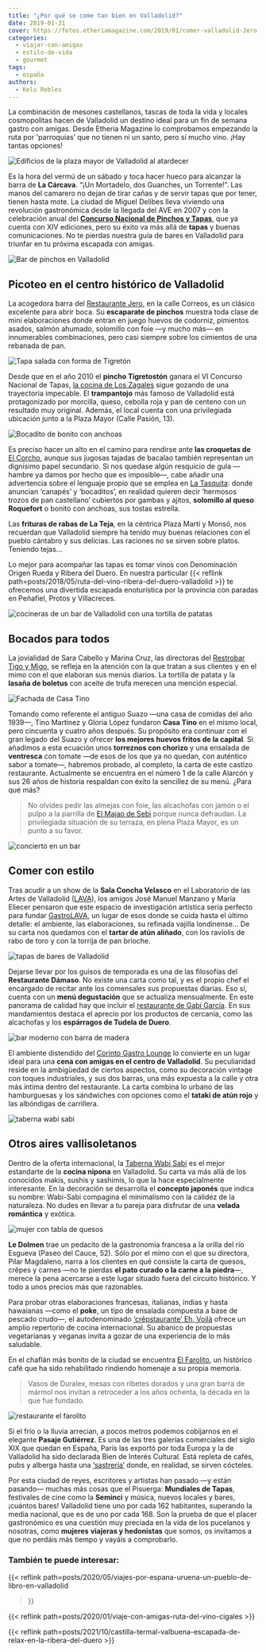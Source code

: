 ```yaml
---
title: "¿Por qué se come tan bien en Valladolid?"
date: 2019-01-31
cover: https://fotos.etheriamagazine.com/2019/01/comer-valladolid-Jero.jpg
categories: 
  - viajar-con-amigas
  - estilo-de-vida
  - gourmet
tags: 
  - españa
authors: 
  - Kelu Robles
---
```


La combinación de mesones castellanos, tascas de toda la vida y locales cosmopolitas hacen de Valladolid un destino ideal para un fin de semana gastro con amigas. Desde Etheria Magazine lo comprobamos empezando la ruta por 'parroquias’ que no tienen ni un santo, pero sí mucho vino. ¡Hay tantas opciones!

![Edificios de la plaza mayor de Valladolid al atardecer](https://fotos.etheriamagazine.com/2019/01/viaje-mujeres-valladolid.jpg "Plaza Mayor de Valladolid. © Kelu Robles")

Es la hora del vermú de un sábado y toca hacer hueco para alcanzar la barra de **La 
Cárcava**. “¡Un Mortadelo, dos Guanches, un Torrente!”. Las manos del camarero no dejan 
de tirar cañas y de servir tapas que por tener, tienen hasta mote. La ciudad de Miguel 
Delibes lleva viviendo una revolución gastronómica desde la llegada del AVE en 2007 y 
con la celebración anual del **[Concurso Nacional de Pinchos y 
Tapas](https://www.concursonacionaldepinchosytapas.com/)**, que ya cuenta con XIV 
ediciones, pero su éxito va más allá de **tapas** y buenas comunicaciones. No te pierdas 
nuestra guía de bares en Valladolid para triunfar en tu próxima escapada con amigas. 

![Bar de pinchos en Valladolid](https://fotos.etheriamagazine.com/2019/01/comer-valladolid-Jero.jpg "Restaurante Jero. © G. Villamil-El Norte de Castilla")

## Picoteo en el centro histórico de Valladolid

La acogedora barra del [Restaurante Jero](http://restaurantejero.es/), en la calle 
Correos, es un clásico excelente para abrir boca. Su **escaparate de pinchos** muestra 
toda clase de mini elaboraciones donde entran en juego huevos de codorniz, pimientos 
asados, salmón ahumado, solomillo con foie —y mucho más— en innumerables combinaciones, 
pero casi siempre sobre los cimientos de una rebanada de pan. 

![Tapa salada con forma de Tigretón](https://fotos.etheriamagazine.com/2019/01/comer-valladolid-los-zagales.jpg "Tapa del © Restaurante Los Zagales.")

Desde que en el año 2010 el **pincho Tigretostón** ganara el VI Concurso Nacional de 
Tapas, [la cocina de Los Zagales](http://www.loszagales.com/) sigue gozando de una 
trayectoria impecable. El **trampantojo** más famoso de Valladolid está protagonizado 
por morcilla, queso, cebolla roja y pan de centeno con un resultado muy original. 
Además, el local cuenta con una privilegiada ubicación junto a la Plaza Mayor (Calle 
Pasión, 13). 

![Bocadito de bonito con anchoas](https://fotos.etheriamagazine.com/2019/01/comer-valladolid-la-tasquita.jpg "Bocadito de bonito con anchoas de La Tasquita.")

Es preciso hacer un alto en el camino para rendirse ante **las croquetas de** [El 
Corcho](https://www.facebook.com/pages/category/Tapas-Bar---Restaurant/Bar-El-Corcho-169168739789850/), 
aunque sus jugosas tajadas de bacalao también representan un dignísimo papel secundario. 
Si nos quedase algún resquicio de gula —hambre ya damos por hecho que es imposible—, 
cabe añadir una advertencia sobre el lenguaje propio que se emplea en [La 
Tasquita](http://www.la-tasquita.com): donde anuncian ‘canapés’ y ‘bocaditos’, en 
realidad quieren decir ‘hermosos trozos de pan castellano’ cubiertos por gambas y 
ajitos, **solomillo al queso Roquefort** o bonito con anchoas, sus tostas estrella. 

Las **frituras de rabas de La Teja**, en la céntrica Plaza Martí y Monsó, nos recuerdan 
que Valladolid siempre ha tenido muy buenas relaciones con el pueblo cántabro y sus 
delicias. Las raciones no se sirven sobre platos. Teniendo tejas... 

Lo mejor para acompañar las tapas es tomar vinos con Denominación Origen Rueda y Ribera 
del Duero. En nuestra particular {{< reflink 
path=posts/2018/05/ruta-del-vino-ribera-del-duero-valladolid >}} te ofrecemos una 
divertida escapada enoturística por la provincia con paradas en Peñafiel, Protos y 
Villacreces. 

![cocineras de un bar de Valladolid con una tortilla de patatas](https://fotos.etheriamagazine.com/2019/01/comer-valladolid-restrobar-tigo-migo.jpg "Marina Cruz y Sara Cabello, del Restrobar Tigo y Migo.")

## Bocados para todos

La jovialidad de Sara Cabello y Marina Cruz, las directoras del [Restrobar Tigo y 
Migo,](https://www.facebook.com/Tigo-y-Migo-Caf%C3%A9-Restrobar-244491959228596/) se 
refleja en la atención con la que tratan a sus clientes y en el mimo con el que elaboran 
sus menús diarios. La tortilla de patata y la **lasaña de boletus** con aceite de trufa 
merecen una mención especial. 

![Fachada de Casa Tino](https://fotos.etheriamagazine.com/2019/01/comer-valladolid-casa-tino.jpg "(©) Casa Tino, un clásico de Valladolid.")

Tomando como referente el antiguo Suazo —una casa de comidas del año 1939—, Tino 
Martínez y Gloria López fundaron **Casa Tino** en el mismo local, pero cincuenta y 
cuatro años después. Su propósito era continuar con el gran legado del Suazo y ofrecer 
**los mejores huevos fritos de la capital**. Si añadimos a esta ecuación unos 
**torreznos con chorizo** y una ensalada de **ventresca** con tomate —de esos de los que 
ya no quedan, con auténtico sabor a tomate—, habremos probado, al completo, la carta de 
este castizo restaurante. Actualmente se encuentra en el número 1 de la calle Alarcón y 
sus 26 años de historia respaldan con éxito la sencillez de su menú. ¿Para qué más? 

> No olvides pedir las almejas con foie, las alcachofas con jamón o el pulpo a la parrilla 
> de [El Majao de Sebi](https://www.facebook.com/ElMajaoDeSebi/) porque nunca defraudan. 
> La privilegiada situación de su terraza, en plena Plaza Mayor, es un punto a su favor. 

![concierto en un bar](https://fotos.etheriamagazine.com/2019/01/comer-valladolid-gastrolava.jpg "© Interior de GastroLAVA durante uno de sus eventos.")

## Comer con estilo

Tras acudir a un show de la **Sala Concha Velasco** en el Laboratorio de las Artes de 
Valladolid ([LAVA](http://info.valladolid.es/lava/)), los amigos José Manuel Manzano y 
María Eliecer pensaron que este espacio de investigación artística sería perfecto para 
fundar [GastroLAVA](http://www.gastrolava.com/), un lugar de esos donde se cuida hasta 
el último detalle: el ambiente, las elaboraciones, su refinada vajilla londinense... De 
su carta nos quedamos con el **tartar de atún aliñado**, con los raviolis de rabo de 
toro y con la torrija de pan brioche. 

![tapas de bares de Valladolid](https://fotos.etheriamagazine.com/2019/01/comer-valladolid-damaso-gabi-garcia.jpg "(Izq.) La afamada crema de ajoarriero, foie fresco a la plancha y lengua de vaca ahumada del Restaurante Dámaso. (Dcha.) Sardina ahumada con escalibada de lechugas y vinagreta de huevas de mújol y cebollino, del Restaurante Gabi García.")

Dejarse llevar por los guisos de temporada es una de las filosofías del **Restaurante 
Dámaso**. No existe una carta como tal, y es el propio chef el encargado de recitar ante 
los comensales sus propuestas diarias. Eso sí, cuenta con un **menú degustación** que se 
actualiza mensualmente. En este panorama de calidad hay que incluir el [restaurante de 
Gabi García](http://restaurantegabigarcia.es/). En sus mandamientos destaca el aprecio 
por los productos de cercanía, como las alcachofas y los **espárragos de Tudela de 
Duero**. 

![bar moderno con barra de madera](https://fotos.etheriamagazine.com/2019/01/comer-valladolid-corinto-gastro-lounge.jpg "© Corinto Gastro Lounge.")

El ambiente distendido del [Corinto Gastro Lounge](https://corintovalladolid.es/) lo 
convierte en un lugar ideal para una **cena con amigas en el centro de Valladolid**. Su 
peculiaridad reside en la ambigüedad de ciertos aspectos, como su decoración vintage con 
toques industriales, y sus dos barras, una más expuesta a la calle y otra más íntima 
dentro del restaurante. La carta combina lo urbano de las hamburguesas y los sándwiches 
con opciones como el **tataki de atún rojo** y las albóndigas de carrillera. 

![taberna wabi sabi](https://fotos.etheriamagazine.com/2019/01/comer-valladolid-wabi-sabi.jpg "© Taberna Wabi Sabi.")

## Otros aires vallisoletanos

Dentro de la oferta internacional, la [Taberna Wabi 
Sabi](http://www.tabernawabisabi.com/) es el mejor estandarte de la **cocina nipona** en 
Valladolid. Su carta va más allá de los conocidos makis, sushis y sashimis, lo que la 
hace especialmente interesante. En la decoración se desarrolla el **concepto japonés** 
que indica su nombre: Wabi-Sabi compagina el minimalismo con la calidez de la 
naturaleza. No dudes en llevar a tu pareja para disfrutar de una **velada romántica** y 
exótica. 

![mujer con tabla de quesos](https://fotos.etheriamagazine.com/2019/01/comer-valladolid-le-dolmen.jpg "Pilar Magdaleno, de Le Dolmen.")

**Le Dolmen** trae un pedacito de la gastronomía francesa a la orilla del río Esgueva 
(Paseo del Cauce, 52). Sólo por el mimo con el que su directora, Pilar Magdaleno, narra 
a los clientes en qué consiste la carta de quesos, crêpes y carnes —no te pierdas **el 
pato curado o la carne a la piedra**—, merece la pena acercarse a este lugar situado 
fuera del circuito histórico. Y todo a unos precios más que razonables. 

Para probar otras elaboraciones francesas, italianas, indias y hasta hawaianas —como el 
**poke**, un tipo de ensalada compuesta a base de pescado crudo—, el autodenominado 
[‘crêpstaurante’ Eh, Voilà](https://ehvoila.es/) ofrece un amplio repertorio de cocina 
internacional. Su abanico de propuestas vegetarianas y veganas invita a gozar de una 
experiencia de lo más saludable. 

En el chaflán más bonito de la ciudad se encuentra [El 
Farolito](https://www.facebook.com/ElFarolitodeValladolid/), un histórico café que ha 
sido rehabilitado rindiendo homenaje a su propia memoria. 

> Vasos de Duralex, mesas con ribetes dorados y una gran barra de mármol nos invitan a 
> retroceder a los años ochenta, la década en la que fue fundado. 

![restaurante el farolito](https://fotos.etheriamagazine.com/2019/01/comer-valladolid-farolito.jpg "© El Farolito (Valladolid).")

Si el frío o la lluvia arrecian, a pocos metros podemos cobijarnos en el elegante 
**Pasaje Gutiérrez**. Es una de las tres galerías comerciales del siglo XIX que quedan 
en España, París las exportó por toda Europa y la de Valladolid ha sido declarada Bien 
de Interés Cultural. Está repleta de cafés, pubs y alberga hasta una 
[‘sastrería’](https://www.facebook.com/LaSastreriaEventos/) donde, en realidad, se 
sirven cócteles. 

Por esta ciudad de reyes, escritores y artistas han pasado —y están pasando— muchas más 
cosas que el Pisuerga: **Mundiales de Tapas**, festivales de cine como la **Seminci** y 
música, nuevos locales y bares, ¡cuántos bares! Valladolid tiene uno por cada 162 
habitantes, superando la media nacional, que es de uno por cada 168. Son la prueba de 
que el placer gastronómico es una cuestión muy preciada en la vida de los pucelanos y 
nosotras, como **mujeres** **viajeras y hedonistas** que somos, os invitamos a que no 
perdáis más tiempo y vayáis a comprobarlo. 

### También te puede interesar:

{{< reflink path=posts/2020/05/viajes-por-espana-uruena-un-pueblo-de-libro-en-valladolid 
>}} 

{{< reflink path=posts/2020/01/viaje-con-amigas-ruta-del-vino-cigales >}} 

{{< reflink 
path=posts/2021/10/castilla-termal-valbuena-escapada-de-relax-en-la-ribera-del-duero >}}

